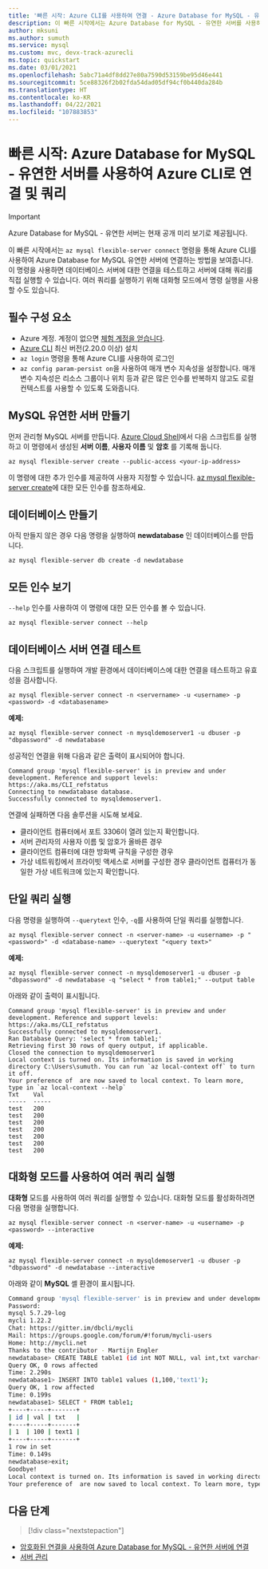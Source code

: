 ```yaml
---
title: '빠른 시작: Azure CLI를 사용하여 연결 - Azure Database for MySQL - 유연한 서버'
description: 이 빠른 시작에서는 Azure Database for MySQL - 유연한 서버를 사용하여 Azure CLI에 연결하는 여러 방법을 제공합니다.
author: mksuni
ms.author: sumuth
ms.service: mysql
ms.custom: mvc, devx-track-azurecli
ms.topic: quickstart
ms.date: 03/01/2021
ms.openlocfilehash: 5abc71a4df8dd27e80a7590d53159be95d46e441
ms.sourcegitcommit: 5ce88326f2b02fda54dad05df94cf0b440da284b
ms.translationtype: HT
ms.contentlocale: ko-KR
ms.lasthandoff: 04/22/2021
ms.locfileid: "107883853"
---
```

# <a name="quickstart-connect-and-query-with-azure-cli--with-azure-database-for-mysql---flexible-server"></a>빠른 시작: Azure Database for MySQL - 유연한 서버를 사용하여 Azure CLI로 연결 및 쿼리

> [!IMPORTANT]
> Azure Database for MySQL - 유연한 서버는 현재 공개 미리 보기로 제공됩니다.

이 빠른 시작에서는 ```az mysql flexible-server connect``` 명령을 통해 Azure CLI를 사용하여 Azure Database for MySQL 유연한 서버에 연결하는 방법을 보여줍니다. 이 명령을 사용하면 데이터베이스 서버에 대한 연결을 테스트하고 서버에 대해 쿼리를 직접 실행할 수 있습니다.  여러 쿼리를 실행하기 위해 대화형 모드에서 명령 실행을 사용할 수도 있습니다.

## <a name="prerequisites"></a>필수 구성 요소

- Azure 계정. 계정이 없으면 [체험 계정을 얻습니다](https://azure.microsoft.com/free/).
- [Azure CLI](/cli/azure/install-azure-cli) 최신 버전(2.20.0 이상) 설치
- ```az login``` 명령을 통해 Azure CLI를 사용하여 로그인 
- ```az config param-persist on```을 사용하여 매개 변수 지속성을 설정합니다. 매개 변수 지속성은 리소스 그룹이나 위치 등과 같은 많은 인수를 반복하지 않고도 로컬 컨텍스트를 사용할 수 있도록 도와줍니다.

## <a name="create-an-mysql-flexible-server"></a>MySQL 유연한 서버 만들기

먼저 관리형 MySQL 서버를 만듭니다. [Azure Cloud Shell](https://shell.azure.com/)에서 다음 스크립트를 실행하고 이 명령에서 생성된 **서버 이름**, **사용자 이름** 및 **암호** 를 기록해 둡니다.

```azurecli
az mysql flexible-server create --public-access <your-ip-address>
```

이 명령에 대한 추가 인수를 제공하여 사용자 지정할 수 있습니다. [az mysql flexible-server create](/cli/azure/mysql/flexible-server#az_mysql_flexible_server_create)에 대한 모든 인수를 참조하세요.

## <a name="create-a-database"></a>데이터베이스 만들기
아직 만들지 않은 경우 다음 명령을 실행하여 **newdatabase** 인 데이터베이스를 만듭니다.

```azurecli
az mysql flexible-server db create -d newdatabase
```

## <a name="view-all-the-arguments"></a>모든 인수 보기
```--help``` 인수를 사용하여 이 명령에 대한 모든 인수를 볼 수 있습니다. 

```azurecli
az mysql flexible-server connect --help
```

## <a name="test-database-server-connection"></a>데이터베이스 서버 연결 테스트
다음 스크립트를 실행하여 개발 환경에서 데이터베이스에 대한 연결을 테스트하고 유효성을 검사합니다.

```azurecli
az mysql flexible-server connect -n <servername> -u <username> -p <password> -d <databasename>
```

**예제:**
```azurecli
az mysql flexible-server connect -n mysqldemoserver1 -u dbuser -p "dbpassword" -d newdatabase
```

성공적인 연결을 위해 다음과 같은 출력이 표시되어야 합니다.

```output
Command group 'mysql flexible-server' is in preview and under development. Reference and support levels: https://aka.ms/CLI_refstatus
Connecting to newdatabase database.
Successfully connected to mysqldemoserver1.
```
연결에 실패하면 다음 솔루션을 시도해 보세요.
- 클라이언트 컴퓨터에서 포트 3306이 열려 있는지 확인합니다.
- 서버 관리자의 사용자 이름 및 암호가 올바른 경우
- 클라이언트 컴퓨터에 대한 방화벽 규칙을 구성한 경우
- 가상 네트워킹에서 프라이빗 액세스로 서버를 구성한 경우 클라이언트 컴퓨터가 동일한 가상 네트워크에 있는지 확인합니다.

## <a name="run-single-query"></a>단일 쿼리 실행
다음 명령을 실행하여 ```--querytext``` 인수, ```-q```를 사용하여 단일 쿼리를 실행합니다.

```azurecli
az mysql flexible-server connect -n <server-name> -u <username> -p "<password>" -d <database-name> --querytext "<query text>"
```

**예제:**
```azurecli
az mysql flexible-server connect -n mysqldemoserver1 -u dbuser -p "dbpassword" -d newdatabase -q "select * from table1;" --output table
```

아래와 같이 출력이 표시됩니다.

```output
Command group 'mysql flexible-server' is in preview and under development. Reference and support levels: https://aka.ms/CLI_refstatus
Successfully connected to mysqldemoserver1.
Ran Database Query: 'select * from table1;'
Retrieving first 30 rows of query output, if applicable.
Closed the connection to mysqldemoserver1
Local context is turned on. Its information is saved in working directory C:\Users\sumuth. You can run `az local-context off` to turn it off.
Your preference of  are now saved to local context. To learn more, type in `az local-context --help`
Txt    Val
-----  -----
test   200
test   200
test   200
test   200
test   200
test   200
test   200
```

## <a name="run-multiple-queries-using-interactive-mode"></a>대화형 모드를 사용하여 여러 쿼리 실행
**대화형** 모드를 사용하여 여러 쿼리를 실행할 수 있습니다. 대화형 모드를 활성화하려면 다음 명령을 실행합니다.

```azurecli
az mysql flexible-server connect -n <server-name> -u <username> -p <password> --interactive
```

**예제:**
```azurecli
az mysql flexible-server connect -n mysqldemoserver1 -u dbuser -p "dbpassword" -d newdatabase --interactive
```

아래와 같이 **MySQL** 셸 환경이 표시됩니다.

```bash
Command group 'mysql flexible-server' is in preview and under development. Reference and support levels: https://aka.ms/CLI_refstatus
Password:
mysql 5.7.29-log
mycli 1.22.2
Chat: https://gitter.im/dbcli/mycli
Mail: https://groups.google.com/forum/#!forum/mycli-users
Home: http://mycli.net
Thanks to the contributor - Martijn Engler
newdatabase> CREATE TABLE table1 (id int NOT NULL, val int,txt varchar(200));
Query OK, 0 rows affected
Time: 2.290s
newdatabase1> INSERT INTO table1 values (1,100,'text1');
Query OK, 1 row affected
Time: 0.199s
newdatabase1> SELECT * FROM table1;
+----+-----+-------+
| id | val | txt   |
+----+-----+-------+
| 1  | 100 | text1 |
+----+-----+-------+
1 row in set
Time: 0.149s
newdatabase>exit;
Goodbye!
Local context is turned on. Its information is saved in working directory C:\mydir. You can run `az local-context off` to turn it off.
Your preference of  are now saved to local context. To learn more, type in `az local-context --help`
```


## <a name="next-steps"></a>다음 단계

> [!div class="nextstepaction"]
* [암호화된 연결을 사용하여 Azure Database for MySQL - 유연한 서버에 연결](how-to-connect-tls-ssl.md)
* [서버 관리](./how-to-manage-server-cli.md)

